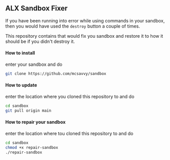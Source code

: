 ## ALX Sandbox Fixer

If you have been running into error while using commands in your sandbox, then you would have used the `destroy` button a couple of times.

This repository contains that would fix you sandbox and restore it to how it should be if you didn't destroy it.



#### How to install

enter your sandbox and do

```bash
git clone https://github.com/mcsavvy/sandbox
```

#### How to update

enter the location where you cloned this repository to and do

```bash
cd sandbox
git pull origin main
```

#### How to repair your sandbox

enter the location where tou cloned this repository to and do

```bash
cd sandbox
chmod +x repair-sandbox
./repair-sandbox
```


